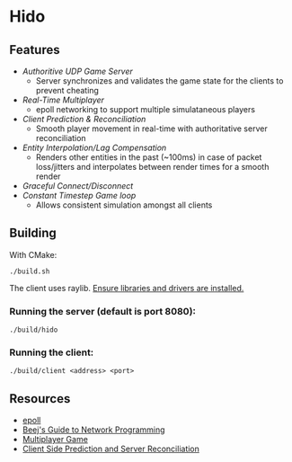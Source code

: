 # Hido

## Features

- _Authoritive UDP Game Server_
  - Server synchronizes and validates the game state for the clients to prevent cheating
- _Real-Time Multiplayer_
  - epoll networking to support multiple simulataneous players
- _Client Prediction & Reconciliation_
  - Smooth player movement in real-time with authoritative server reconciliation
- _Entity Interpolation/Lag Compensation_
  - Renders other entities in the past (~100ms) in case of packet loss/jitters and interpolates between render times for a smooth render
- _Graceful Connect/Disconnect_
- _Constant Timestep Game loop_
  - Allows consistent simulation amongst all clients

## Building

With CMake:

```
./build.sh
```

The client uses raylib. [Ensure libraries and drivers are installed.](https://github.com/raysan5/raylib/wiki)

### Running the server (default is port 8080):

```
./build/hido
```

### Running the client:

```
./build/client <address> <port>
```

## Resources

- [epoll](https://man7.org/linux/man-pages/man2/epoll_wait.2.html)
- [Beej's Guide to Network Programming](https://beej.us/guide/bgnet/html/split/)
- [Multiplayer Game](https://codersblock.org/multiplayer-fps/part1/)
- [Client Side Prediction and Server Reconciliation](https://www.gabrielgambetta.com/client-side-prediction-server-reconciliation.html)
